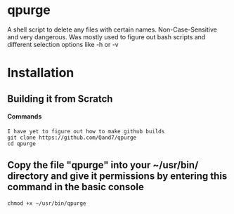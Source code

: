 # qpurge
A shell script to delete any files with certain names. Non-Case-Sensitive and very dangerous. Was mostly used to figure out bash scripts and different selection options like -h or -v

# Installation

## Building it from Scratch
#### Commands
```shell
I have yet to figure out how to make github builds
git clone https://github.com/Qand7/qpurge
cd qpurge
```
## Copy the file "qpurge" into your ~/usr/bin/ directory and give it permissions by entering this command in the basic console 
```shell
chmod +x ~/usr/bin/qpurge
```
